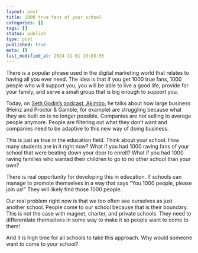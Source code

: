 ```yaml
---
layout: post
title: 1000 true fans of your school
categories: []
tags: []
status: publish
type: post
published: true
meta: {}
last_modified_at: 2024-11-01 19:03:55
---
```


There is a popular phrase used in the digital marketing world that relates to having all you ever need. The idea is that if you get 1000 true fans, 1000 people who will support you, you will be able to live a good life, provide for your family, and serve a small group that is big enough to support you.

Today, on 
[Seth Godin’s podcast, Akimbo](https://overcast.fm/+L0YVN-kI4), he talks about how large business (Heinz and Proctor & Gamble, for example) are struggling because what they are built on is no longer possible. Companies are not selling to average people anymore. People are filtering out what they don’t want and companies need to be adaptive to this new way of doing business.

This is just as true in the education field. Think about your school. How many students are in it right now? What if you had 1000 raving fans of your school that were beating down your door to enroll? What if you had 1000 raving families who wanted their children to go to no other school than your own?

There is real opportunity for developing this in education. If schools can manage to promote themselves in a way that says “You 1000 people, please join us!” They will likely find those 1000 people.

Our real problem right now is that we too often see ourselves as just another school. People come to our school because that is their boundary. This is not the case with magnet, charter, and private schools. They need to differentiate themselves in some way to make it so people want to come to them!

And it is high time for all schools to take this approach. Why would someone want to come to your school?
